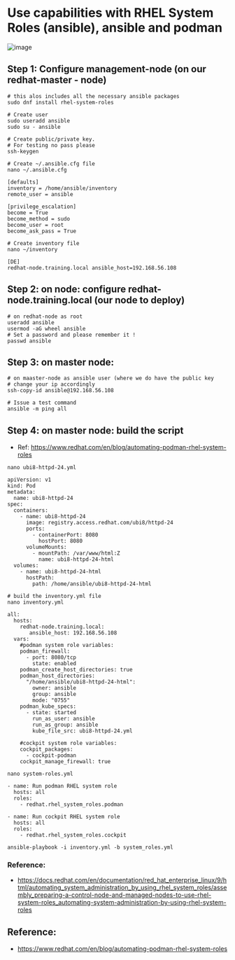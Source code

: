# Use capabilities with RHEL System Roles (ansible), ansible and podman

![image](https://github.com/user-attachments/assets/2260917c-eba7-4ef8-b79c-5300ab1bebc5)

## Step 1: Configure management-node (on our redhat-master - node)  

```
# this alos includes all the necessary ansible packages
sudo dnf install rhel-system-roles
```

```
# Create user 
sudo useradd ansible
sudo su - ansible
```

```
# Create public/private key.
# For testing no pass please
ssh-keygen 
```

```
# Create ~/.ansible.cfg file
nano ~/.ansible.cfg
```

```
[defaults]
inventory = /home/ansible/inventory
remote_user = ansible

[privilege_escalation]
become = True
become_method = sudo
become_user = root
become_ask_pass = True
```

```
# Create inventory file
nano ~/inventory 
```

```
[DE]
redhat-node.training.local ansible_host=192.168.56.108
```

## Step 2: on node: configure redhat-node.training.local (our node to deploy)

```
# on redhat-node as root 
useradd ansible
usermod -aG wheel ansible 
# Set a password and please remember it ! 
passwd ansible 
```

## Step 3: on master node:

```
# on maaster-node as ansible user (where we do have the public key
# change your ip accordingly 
ssh-copy-id ansible@192.168.56.108 
```

```
# Issue a test command
ansible -m ping all
```

## Step 4: on master node: build the script 

  * Ref: https://www.redhat.com/en/blog/automating-podman-rhel-system-roles

```
nano ubi8-httpd-24.yml 
```

```
apiVersion: v1
kind: Pod
metadata:
  name: ubi8-httpd-24
spec:
  containers:
    - name: ubi8-httpd-24
      image: registry.access.redhat.com/ubi8/httpd-24
      ports:
        - containerPort: 8080
          hostPort: 8080
      volumeMounts:
        - mountPath: /var/www/html:Z
          name: ubi8-httpd-24-html
  volumes:
    - name: ubi8-httpd-24-html
      hostPath:
        path: /home/ansible/ubi8-httpd-24-html

```

```
# build the inventory.yml file
nano inventory.yml
```

```
all:
  hosts:
    redhat-node.training.local:
       ansible_host: 192.168.56.108
  vars:
    #podman system role variables:
    podman_firewall:
      - port: 8080/tcp
        state: enabled
    podman_create_host_directories: true
    podman_host_directories:
      "/home/ansible/ubi8-httpd-24-html":
        owner: ansible
        group: ansible
        mode: "0755"
    podman_kube_specs:
      - state: started
        run_as_user: ansible
        run_as_group: ansible
        kube_file_src: ubi8-httpd-24.yml

    #cockpit system role variables:
    cockpit_packages:
      - cockpit-podman
    cockpit_manage_firewall: true
```

```
nano system-roles.yml 
```

```
- name: Run podman RHEL system role
  hosts: all
  roles:
    - redhat.rhel_system_roles.podman

- name: Run cockpit RHEL system role
  hosts: all
  roles:
    - redhat.rhel_system_roles.cockpit
```

```
ansible-playbook -i inventory.yml -b system_roles.yml
```

### Reference:

  * https://docs.redhat.com/en/documentation/red_hat_enterprise_linux/9/html/automating_system_administration_by_using_rhel_system_roles/assembly_preparing-a-control-node-and-managed-nodes-to-use-rhel-system-roles_automating-system-administration-by-using-rhel-system-roles



## Reference: 

  * https://www.redhat.com/en/blog/automating-podman-rhel-system-roles
